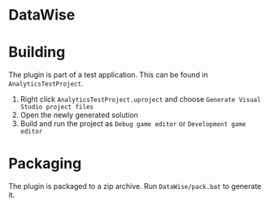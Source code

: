 # DataWise

# Building
The plugin is part of a test application. This can be found in `AnalyticsTestProject`.
1. Right click `AnalyticsTestProject.uproject` and choose `Generate Visual Studio project files`
2. Open the newly generated solution
3. Build and run the project as `Debug game editor` or `Development game editor`

# Packaging
The plugin is packaged to a zip archive. Run `DataWise/pack.bat` to generate it.
